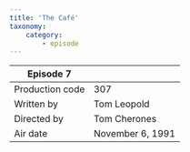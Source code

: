 ```yaml
---
title: 'The Café'
taxonomy:
    category:
        - episode
---
```


| Episode 7 | |
|-----------------|--------------------------------|
| Production code | 307                            |
| Written by      | Tom Leopold |
| Directed by     | Tom Cherones                   |
| Air date        | November 6, 1991             |
